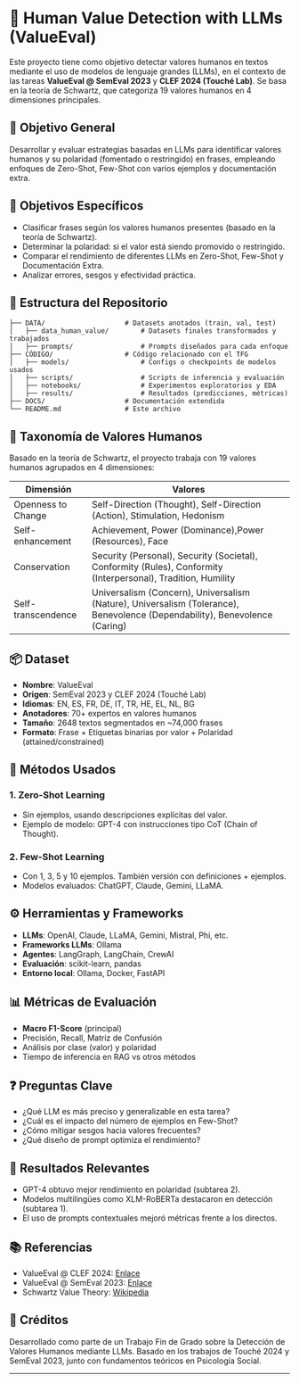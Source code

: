 # 🧠 Human Value Detection with LLMs (ValueEval)

Este proyecto tiene como objetivo detectar valores humanos en textos mediante el uso de modelos de lenguaje grandes (LLMs), en el contexto de las tareas **ValueEval @ SemEval 2023** y **CLEF 2024 (Touché Lab)**. Se basa en la teoría de Schwartz, que categoriza 19 valores humanos en 4 dimensiones principales.

## 📌 Objetivo General

Desarrollar y evaluar estrategias basadas en LLMs para identificar valores humanos y su polaridad (fomentado o restringido) en frases, empleando enfoques de Zero-Shot, Few-Shot con varios ejemplos y documentación extra.

## 🎯 Objetivos Específicos

- Clasificar frases según los valores humanos presentes (basado en la teoría de Schwartz).
- Determinar la polaridad: si el valor está siendo promovido o restringido.
- Comparar el rendimiento de diferentes LLMs en Zero-Shot, Few-Shot y Documentación Extra.
- Analizar errores, sesgos y efectividad práctica.

## 📁 Estructura del Repositorio

```
├── DATA/                    # Datasets anotados (train, val, test)
│   ├── data_human_value/        # Datasets finales transformados y trabajados
│   ├── prompts/                 # Prompts diseñados para cada enfoque
├── CÓDIGO/                  # Código relacionado con el TFG
│   ├── models/                  # Configs o checkpoints de modelos usados
│   ├── scripts/                 # Scripts de inferencia y evaluación
│   ├── notebooks/               # Experimentos exploratorios y EDA
│   ├── results/                 # Resultados (predicciones, métricas)
├── DOCS/                    # Documentación extendida
└── README.md                # Este archivo
```

## 🧠 Taxonomía de Valores Humanos

Basado en la teoría de Schwartz, el proyecto trabaja con 19 valores humanos agrupados en 4 dimensiones:

| Dimensión            | Valores                                                                  |
|----------------------|--------------------------------------------------------------------------|
| Openness to Change   | Self-Direction (Thought), Self-Direction (Action), Stimulation, Hedonism |
| Self-enhancement     | Achievement, Power (Dominance),Power (Resources), Face |
| Conservation         | Security (Personal), Security (Societal), Conformity (Rules), Conformity (Interpersonal), Tradition, Humility |
| Self-transcendence   | Universalism (Concern), Universalism (Nature), Universalism (Tolerance), Benevolence (Dependability), Benevolence (Caring)  |

## 📦 Dataset

- **Nombre**: ValueEval
- **Origen**: SemEval 2023 y CLEF 2024 (Touché Lab)
- **Idiomas**: EN, ES, FR, DE, IT, TR, HE, EL, NL, BG
- **Anotadores**: 70+ expertos en valores humanos
- **Tamaño**: 2648 textos segmentados en ~74,000 frases
- **Formato**: Frase + Etiquetas binarias por valor + Polaridad (attained/constrained)

## 🧪 Métodos Usados

### 1. **Zero-Shot Learning**
- Sin ejemplos, usando descripciones explícitas del valor.
- Ejemplo de modelo: GPT-4 con instrucciones tipo CoT (Chain of Thought).

### 2. **Few-Shot Learning**
- Con 1, 3, 5 y 10 ejemplos. También versión con definiciones + ejemplos.
- Modelos evaluados: ChatGPT, Claude, Gemini, LLaMA.

## ⚙️ Herramientas y Frameworks

- **LLMs**: OpenAI, Claude, LLaMA, Gemini, Mistral, Phi, etc.
- **Frameworks LLMs**: Ollama
- **Agentes**: LangGraph, LangChain, CrewAI
- **Evaluación**: scikit-learn, pandas
- **Entorno local**: Ollama, Docker, FastAPI

## 📊 Métricas de Evaluación

- **Macro F1-Score** (principal)
- Precisión, Recall, Matriz de Confusión
- Análisis por clase (valor) y polaridad
- Tiempo de inferencia en RAG vs otros métodos

## ❓ Preguntas Clave

- ¿Qué LLM es más preciso y generalizable en esta tarea?
- ¿Cuál es el impacto del número de ejemplos en Few-Shot?
- ¿Cómo mitigar sesgos hacia valores frecuentes?
- ¿Qué diseño de prompt optimiza el rendimiento?

## 📌 Resultados Relevantes

- GPT-4 obtuvo mejor rendimiento en polaridad (subtarea 2).
- Modelos multilingües como XLM-RoBERTa destacaron en detección (subtarea 1).
- El uso de prompts contextuales mejoró métricas frente a los directos.

## 📚 Referencias

- ValueEval @ CLEF 2024: [Enlace](https://touche.webis.de)
- ValueEval @ SemEval 2023: [Enlace](https://semeval.github.io/)
- Schwartz Value Theory: [Wikipedia](https://en.wikipedia.org/wiki/Theory_of_Basic_Human_Values)

## 🧠 Créditos

Desarrollado como parte de un Trabajo Fin de Grado sobre la Detección de Valores Humanos mediante LLMs. Basado en los trabajos de Touché 2024 y SemEval 2023, junto con fundamentos teóricos en Psicología Social.

----
